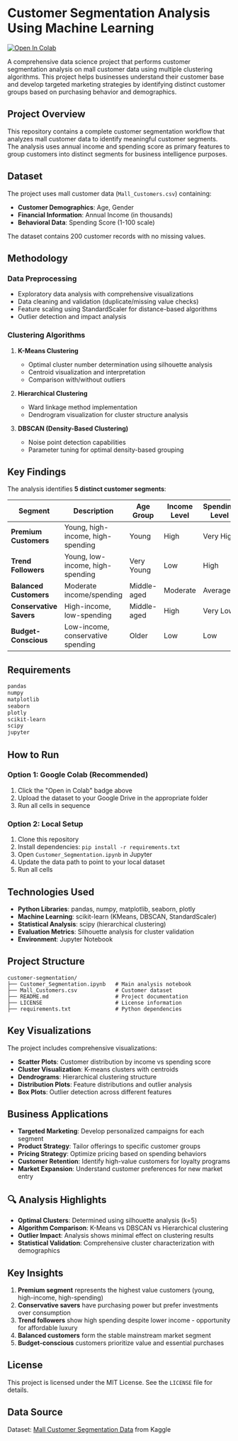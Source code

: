 # Customer Segmentation Analysis Using Machine Learning

[![Open In Colab](https://colab.research.google.com/assets/colab-badge.svg)](https://colab.research.google.com/github/AhmedEhab2022/Customer-Segmentation/blob/main/Customer_Segmentation.ipynb)

A comprehensive data science project that performs customer segmentation analysis on mall customer data using multiple clustering algorithms. This project helps businesses understand their customer base and develop targeted marketing strategies by identifying distinct customer groups based on purchasing behavior and demographics.

## Project Overview

This repository contains a complete customer segmentation workflow that analyzes mall customer data to identify meaningful customer segments. The analysis uses annual income and spending score as primary features to group customers into distinct segments for business intelligence purposes.

## Dataset

The project uses mall customer data (`Mall_Customers.csv`) containing:

- **Customer Demographics**: Age, Gender
- **Financial Information**: Annual Income (in thousands)
- **Behavioral Data**: Spending Score (1-100 scale)

The dataset contains 200 customer records with no missing values.

## Methodology

### Data Preprocessing

- Exploratory data analysis with comprehensive visualizations
- Data cleaning and validation (duplicate/missing value checks)
- Feature scaling using StandardScaler for distance-based algorithms
- Outlier detection and impact analysis

### Clustering Algorithms

1. **K-Means Clustering**

   - Optimal cluster number determination using silhouette analysis
   - Centroid visualization and interpretation
   - Comparison with/without outliers

2. **Hierarchical Clustering**

   - Ward linkage method implementation
   - Dendrogram visualization for cluster structure analysis

3. **DBSCAN (Density-Based Clustering)**
   - Noise point detection capabilities
   - Parameter tuning for optimal density-based grouping

## Key Findings

The analysis identifies **5 distinct customer segments**:

| Segment                 | Description                       | Age Group   | Income Level | Spending Level | Business Strategy                |
| ----------------------- | --------------------------------- | ----------- | ------------ | -------------- | -------------------------------- |
| **Premium Customers**   | Young, high-income, high-spending | Young       | High         | Very High      | Luxury & premium offerings       |
| **Trend Followers**     | Young, low-income, high-spending  | Very Young  | Low          | High           | Affordable luxury & fast fashion |
| **Balanced Customers**  | Moderate income/spending          | Middle-aged | Moderate     | Average        | Mainstream products              |
| **Conservative Savers** | High-income, low-spending         | Middle-aged | High         | Very Low       | Investment products              |
| **Budget-Conscious**    | Low-income, conservative spending | Older       | Low          | Low            | Value & essential products       |

## Requirements

```txt
pandas
numpy
matplotlib
seaborn
plotly
scikit-learn
scipy
jupyter
```

## How to Run

### Option 1: Google Colab (Recommended)

1. Click the "Open in Colab" badge above
2. Upload the dataset to your Google Drive in the appropriate folder
3. Run all cells in sequence

### Option 2: Local Setup

1. Clone this repository
2. Install dependencies: `pip install -r requirements.txt`
3. Open `Customer_Segmentation.ipynb` in Jupyter
4. Update the data path to point to your local dataset
5. Run all cells

## Technologies Used

- **Python Libraries**: pandas, numpy, matplotlib, seaborn, plotly
- **Machine Learning**: scikit-learn (KMeans, DBSCAN, StandardScaler)
- **Statistical Analysis**: scipy (hierarchical clustering)
- **Evaluation Metrics**: Silhouette analysis for cluster validation
- **Environment**: Jupyter Notebook

## Project Structure

```
customer-segmentation/
├── Customer_Segmentation.ipynb   # Main analysis notebook
├── Mall_Customers.csv            # Customer dataset
├── README.md                     # Project documentation
├── LICENSE                       # License information
├── requirements.txt              # Python dependencies
```

## Key Visualizations

The project includes comprehensive visualizations:

- **Scatter Plots**: Customer distribution by income vs spending score
- **Cluster Visualization**: K-means clusters with centroids
- **Dendrograms**: Hierarchical clustering structure
- **Distribution Plots**: Feature distributions and outlier analysis
- **Box Plots**: Outlier detection across different features

## Business Applications

- **Targeted Marketing**: Develop personalized campaigns for each segment
- **Product Strategy**: Tailor offerings to specific customer groups
- **Pricing Strategy**: Optimize pricing based on spending behaviors
- **Customer Retention**: Identify high-value customers for loyalty programs
- **Market Expansion**: Understand customer preferences for new market entry

## 🔍 Analysis Highlights

- **Optimal Clusters**: Determined using silhouette analysis (k=5)
- **Algorithm Comparison**: K-Means vs DBSCAN vs Hierarchical clustering
- **Outlier Impact**: Analysis shows minimal effect on clustering results
- **Statistical Validation**: Comprehensive cluster characterization with demographics

## Key Insights

1. **Premium segment** represents the highest value customers (young, high-income, high-spending)
2. **Conservative savers** have purchasing power but prefer investments over consumption
3. **Trend followers** show high spending despite lower income - opportunity for affordable luxury
4. **Balanced customers** form the stable mainstream market segment
5. **Budget-conscious** customers prioritize value and essential purchases

## License

This project is licensed under the MIT License. See the `LICENSE` file for details.

## Data Source

Dataset: [Mall Customer Segmentation Data](https://www.kaggle.com/datasets/vjchoudhary7/customer-segmentation-tutorial-in-python) from Kaggle

